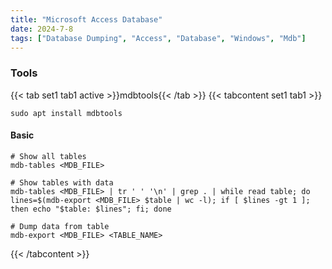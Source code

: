 ```yaml
---
title: "Microsoft Access Database"
date: 2024-7-8
tags: ["Database Dumping", "Access", "Database", "Windows", "Mdb"]
---
```


### Tools

{{< tab set1 tab1 active >}}mdbtools{{< /tab >}}
{{< tabcontent set1 tab1 >}}

```console
sudo apt install mdbtools
```

#### Basic

```console
# Show all tables
mdb-tables <MDB_FILE> 
```

```console
# Show tables with data
mdb-tables <MDB_FILE> | tr ' ' '\n' | grep . | while read table; do lines=$(mdb-export <MDB_FILE> $table | wc -l); if [ $lines -gt 1 ]; then echo "$table: $lines"; fi; done
```

```console
# Dump data from table
mdb-export <MDB_FILE> <TABLE_NAME>
```

{{< /tabcontent >}}
